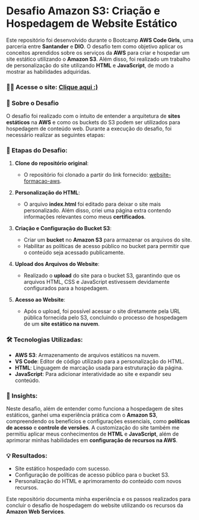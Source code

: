 # Desafio Amazon S3: Criação e Hospedagem de Website Estático

Este repositório foi desenvolvido durante o Bootcamp **AWS Code Girls**, uma parceria entre **Santander** e **DIO**. O desafio tem como objetivo aplicar os conceitos aprendidos sobre os serviços da **AWS** para criar e hospedar um site estático utilizando o **Amazon S3**. Além disso, foi realizado um trabalho de personalização do site utilizando **HTML** e **JavaScript**, de modo a mostrar as habilidades adquiridas.

### 👩‍💻 Acesse o site: [Clique aqui :) ](https://kellitissot.github.io/website-formacao-aws/)

### 🚀 Sobre o Desafio
O desafio foi realizado com o intuito de entender a arquitetura de **sites estáticos** na **AWS** e como os buckets do S3 podem ser utilizados para hospedagem de conteúdo web. Durante a execução do desafio, foi necessário realizar as seguintes etapas:

### 🔧 Etapas do Desafio:
1. **Clone do repositório original**:
   - O repositório foi clonado a partir do link fornecido: [website-formacao-aws](https://github.com/alexsandrolechner/website-formacao-aws).
   
2. **Personalização do HTML**:
   - O arquivo **index.html** foi editado para deixar o site mais personalizado. Além disso, criei uma página extra contendo informações relevantes como meus **certificados**.

3. **Criação e Configuração do Bucket S3**:
   - Criar um **bucket** no **Amazon S3** para armazenar os arquivos do site.
   - Habilitar as políticas de acesso público no bucket para permitir que o conteúdo seja acessado publicamente.

4. **Upload dos Arquivos do Website**:
   - Realizado o **upload** do site para o bucket S3, garantindo que os arquivos HTML, CSS e JavaScript estivessem devidamente configurados para a hospedagem.

5. **Acesso ao Website**:
   - Após o upload, foi possível acessar o site diretamente pela URL pública fornecida pelo S3, concluindo o processo de hospedagem de um **site estático na nuvem**.

### 🛠 Tecnologias Utilizadas:
- **AWS S3**: Armazenamento de arquivos estáticos na nuvem.
- **VS Code**: Editor de código utilizado para a personalização do HTML.
- **HTML**: Linguagem de marcação usada para estruturação da página.
- **JavaScript**: Para adicionar interatividade ao site e expandir seu conteúdo.
  
### 📘 Insights:
Neste desafio, além de entender como funciona a hospedagem de sites estáticos, ganhei uma experiência prática com o **Amazon S3**, compreendendo os benefícios e configurações essenciais, como **políticas de acesso** e **controle de versões**. A customização do site também me permitiu aplicar meus conhecimentos de **HTML** e **JavaScript**, além de aprimorar minhas habilidades em **configuração de recursos na AWS**.

### 💡 Resultados:
- Site estático hospedado com sucesso.
- Configuração de políticas de acesso público para o bucket S3.
- Personalização do HTML e aprimoramento do conteúdo com novos recursos.

Este repositório documenta minha experiência e os passos realizados para concluir o desafio de hospedagem do website utilizando os recursos da **Amazon Web Services**.
